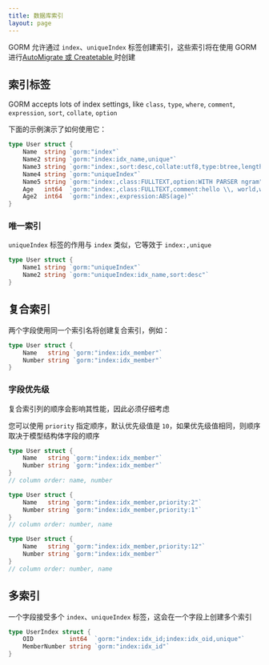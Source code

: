 ```yaml
---
title: 数据库索引
layout: page
---
```


GORM 允许通过 `index`、`uniqueIndex` 标签创建索引，这些索引将在使用 GORM 进行[AutoMigrate 或 Createtable ](migration.html) 时创建

## 索引标签

GORM accepts lots of index settings, like `class`, `type`, `where`, `comment`, `expression`, `sort`, `collate`, `option`

下面的示例演示了如何使用它：

```go
type User struct {
    Name  string `gorm:"index"`
    Name2 string `gorm:"index:idx_name,unique"`
    Name3 string `gorm:"index:,sort:desc,collate:utf8,type:btree,length:10,where:name3 != 'jinzhu'"`
    Name4 string `gorm:"uniqueIndex"`
    Name5 string `gorm:"index:,class:FULLTEXT,option:WITH PARSER ngram"`
    Age   int64  `gorm:"index:,class:FULLTEXT,comment:hello \\, world,where:age > 10"`
    Age2  int64  `gorm:"index:,expression:ABS(age)"`
}
```

### 唯一索引

`uniqueIndex` 标签的作用与 `index` 类似，它等效于 `index:,unique`

```go
type User struct {
    Name1 string `gorm:"uniqueIndex"`
    Name2 string `gorm:"uniqueIndex:idx_name,sort:desc"`
}
```

## 复合索引

两个字段使用同一个索引名将创建复合索引，例如：

```go
type User struct {
    Name   string `gorm:"index:idx_member"`
    Number string `gorm:"index:idx_member"`
}
```

### 字段优先级

复合索引列的顺序会影响其性能，因此必须仔细考虑

您可以使用 `priority` 指定顺序，默认优先级值是 `10`，如果优先级值相同，则顺序取决于模型结构体字段的顺序

```go
type User struct {
    Name   string `gorm:"index:idx_member"`
    Number string `gorm:"index:idx_member"`
}
// column order: name, number

type User struct {
    Name   string `gorm:"index:idx_member,priority:2"`
    Number string `gorm:"index:idx_member,priority:1"`
}
// column order: number, name

type User struct {
    Name   string `gorm:"index:idx_member,priority:12"`
    Number string `gorm:"index:idx_member"`
}
// column order: number, name
```

## 多索引

一个字段接受多个 `index`、`uniqueIndex` 标签，这会在一个字段上创建多个索引

```go
type UserIndex struct {
    OID          int64  `gorm:"index:idx_id;index:idx_oid,unique"`
    MemberNumber string `gorm:"index:idx_id"`
}
```
